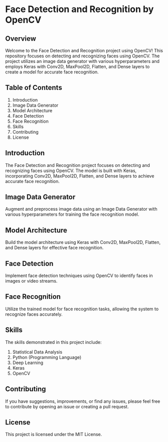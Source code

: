 # Face Detection and Recognition by OpenCV
## Overview
Welcome to the Face Detection and Recognition project using OpenCV! This repository focuses on detecting and recognizing faces using OpenCV. The project utilizes an image data generator with various hyperparameters and employs Keras with Conv2D, MaxPool2D, Flatten, and Dense layers to create a model for accurate face recognition.

## Table of Contents
1. Introduction
2. Image Data Generator
3. Model Architecture
4. Face Detection
5. Face Recognition
6. Skills
7. Contributing
8. License
## Introduction
The Face Detection and Recognition project focuses on detecting and recognizing faces using OpenCV. The model is built with Keras, incorporating Conv2D, MaxPool2D, Flatten, and Dense layers to achieve accurate face recognition.

## Image Data Generator
Augment and preprocess image data using an Image Data Generator with various hyperparameters for training the face recognition model.

## Model Architecture
Build the model architecture using Keras with Conv2D, MaxPool2D, Flatten, and Dense layers for effective face recognition.

## Face Detection
Implement face detection techniques using OpenCV to identify faces in images or video streams.

## Face Recognition
Utilize the trained model for face recognition tasks, allowing the system to recognize faces accurately.

## Skills
The skills demonstrated in this project include:

1. Statistical Data Analysis
2. Python (Programming Language)
3. Deep Learning
4. Keras
5. OpenCV
## Contributing
If you have suggestions, improvements, or find any issues, please feel free to contribute by opening an issue or creating a pull request.

## License
This project is licensed under the MIT License.




